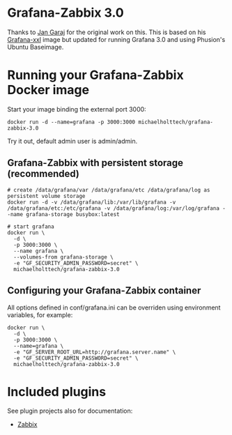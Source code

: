 # Grafana-Zabbix 3.0

Thanks to [Jan Garaj](https://github.com/monitoringartist) for the original work on this.  This is based on his [Grafana-xxl](https://github.com/monitoringartist/grafana-xxl) image but updated for running Grafana 3.0 and using Phusion's Ubuntu Baseimage.


# Running your Grafana-Zabbix Docker image

Start your image binding the external port 3000:

    docker run -d --name=grafana -p 3000:3000 michaelholttech/grafana-zabbix-3.0

Try it out, default admin user is admin/admin.

## Grafana-Zabbix with persistent storage (recommended)

    # create /data/grafana/var /data/grafana/etc /data/grafana/log as persistent volume storage
    docker run -d -v /data/grafana/lib:/var/lib/grafana -v /data/grafana/etc:/etc/grafana -v /data/grafana/log:/var/log/grafana --name grafana-storage busybox:latest

    # start grafana
    docker run \
      -d \
      -p 3000:3000 \
      --name grafana \
      --volumes-from grafana-storage \
      -e "GF_SECURITY_ADMIN_PASSWORD=secret" \
      michaelholttech/grafana-zabbix-3.0

## Configuring your Grafana-Zabbix container

All options defined in conf/grafana.ini can be overriden using environment
variables, for example:

    docker run \
      -d \
      -p 3000:3000 \
      --name=grafana \
      -e "GF_SERVER_ROOT_URL=http://grafana.server.name" \
      -e "GF_SECURITY_ADMIN_PASSWORD=secret" \
      michaelholttech/grafana-zabbix-3.0

# Included plugins

See plugin projects also for documentation:

- [Zabbix](https://github.com/alexanderzobnin/grafana-zabbix)
